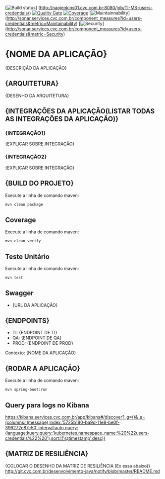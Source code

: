 [![Build status](http://napjenkins01.cvc.com.br:8080/job/TI-MS-users-credentials/badge/icon)] (http://napjenkins01.cvc.com.br:8080/job/TI-MS-users-credentials/)
[![Quality Gate](http://sonar.services.cvc.com.br/api/project_badges/measure?project=users-credentials&metric=alert_status)](http://sonar.services.cvc.com.br/dashboard?id=users-credentials)
[![Coverage](http://sonar.services.cvc.com.br/api/project_badges/measure?project=users-credentials&metric=coverage)](http://sonar.services.cvc.com.br/component_measures?id=users-credentials&metric=Coverage)
[![Maintainnability](http://sonar.services.cvc.com.br/api/project_badges/measure?project=users-credentials&metric=sqale_rating)] (http://sonar.services.cvc.com.br/component_measures?id=users-credentials&metric=Maintainability)
[![Security](http://sonar.services.cvc.com.br/api/project_badges/measure?project=users-credentials&metric=security_rating)] (http://sonar.services.cvc.com.br/component_measures?id=users-credentials&metric=Security)

# {NOME DA APLICAÇÃO}
{DESCRIÇÃO DA APLICAÇÃO}

## {ARQUITETURA}
{DESENHO DA ARQUITETURA}

## {INTEGRAÇÕES DA APLICAÇÃO(LISTAR TODAS AS INTEGRAÇÕES DA APLICAÇÃO)}
### {INTEGRAÇÃO1}
{EXPLICAR SOBRE INTEGRAÇÃO}

### {INTEGRAÇÃO2}
{EXPLICAR SOBRE INTEGRAÇÃO}


## {BUILD DO PROJETO}
Execute a linha de comando maven:
```sh
mvn clean package
```

## Coverage
Execute a linha de comando maven:
```sh
mvn clean verify
```

## Teste Unitário
Execute a linha de comando maven:
```sh
mvn test
```

## Swagger
- {URL DA APLICAÇÃO}

## {ENDPOINTS}
- TI: {ENDPOINT DE TI}
- QA: {ENDPOINT DE QA}
- PROD: {ENDPOINT DE PROD}

Contexto: {NOME DA APLICAÇÃO}

## {RODAR A APLICAÇÃO}
Execute a linha de comando maven:
```sh
mvn spring-boot:run
```

## Query para logs no Kibana
https://kibana.services.cvc.com.br/app/kibana#/discover?_g=()&_a=(columns:!(message),index:'5725b180-ba9d-11e8-be0f-396272e87c50',interval:auto,query:(language:kuery,query:'kubernetes.namespace_name:%20%22users-credentials%22%20'),sort:!('@timestamp',desc))

## {MATRIZ DE RESILIÊNCIA}
{COLOCAR O DESENHO DA MATRIZ DE RESILIÊNCIA (Ex essa abaixo)}
http://git.cvc.com.br/desenvolvimento-java/notify/blob/master/README.md
